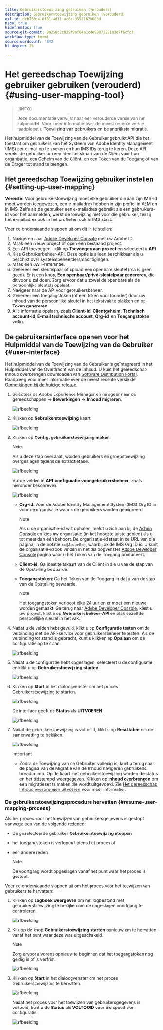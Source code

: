 ```yaml
---
title: Gebruikerstoewijzing gebruiken (verouderd)
description: Gebruikerstoewijzing gebruiken (verouderd)
exl-id: dcb750c4-0f81-4d11-ac6c-0592162b683d
hide: true
hidefromtoc: true
source-git-commit: 8a258c2c929f9af84a1cde99072291a3e7f6cfc3
workflow-type: tm+mt
source-wordcount: '842'
ht-degree: 3%

---
```


# Het gereedschap Toewijzing gebruiker gebruiken (verouderd) {#using-user-mapping-tool}

>[!INFO]
>
>Deze documentatie verwijst naar een verouderde versie van het hulpmiddel. Voor meer informatie over de meest recente versie raadpleegt u [Toewijzing van gebruikers en belangrijkste migratie](/help/journey-migration/content-transfer-tool/using-content-transfer-tool/user-mapping-and-migration.md).

Het hulpmiddel van de Toewijzing van de Gebruiker gebruikt API die het toestaat om gebruikers van het Systeem van Adobe Identity Management (IMS) per e-mail op te zoeken en hun IMS IDs terug te keren. Deze API vereist de gebruiker om een identiteitskaart van de Cliënt voor hun organisatie, een Geheim van de Cliënt, en een Token van de Toegang of van de Drager tot stand te brengen.

## Het gereedschap Toewijzing gebruiker instellen {#setting-up-user-mapping}

**Vereiste:** Voor gebruikerstoewijzing moet elke gebruiker die aan zijn IMS-id moet worden toegewezen, een e-mailadres hebben in zijn profiel in AEM en in IMS.  Zelfs als de gebruiker een e-mailadres gebruikt als een gebruikers-id voor het aanmelden, werkt de toewijzing niet voor die gebruiker, tenzij het e-mailadres ook in het profiel en ook in IMS staat.

Voer de onderstaande stappen uit om dit in te stellen:

1. Navigeren naar [Adobe Developer Console](https://console.adobe.io) met uw Adobe ID.
1. Maak een nieuw project of open een bestaand project.
1. Een API toevoegen - klik op **Toevoegen aan project** en selecteert u **API**
1. Kies Gebruikerbeheer-API.  Deze optie is alleen beschikbaar als u beschikt over systeembeheerdersmachtigingen.
1. Maak een JWT-referentie.
1. Genereer een sleutelpaar of upload een openbare sleutel (rsa is geen goed).  Er is een knop, **Een openbaar/privé-sleutelpaar genereren**, die dit voor u zal doen.  Zorg ervoor dat u zowel de openbare als de persoonlijke sleutels opslaat.
1. Navigeer naar de API voor gebruikersbeheer.
1. Genereer een toegangstoken (of een token voor toonder) door uw inhoud van de persoonlijke sleutel in het tekstvak te plakken en op **Token genereren**.
1. Alle informatie opslaan, zoals **Client-id**, **Clientgeheim**, **Technisch account-id**, **E-mail technische account**, **Org-id**, en **Toegangstoken** veilig.

## De gebruikersinterface openen voor het Hulpmiddel van de Toewijzing van de Gebruiker {#user-interface}

Het hulpmiddel van de Toewijzing van de Gebruiker is geïntegreerd in het Hulpmiddel van de Overdracht van de Inhoud. U kunt het gereedschap Inhoud overbrengen downloaden van [Software Distribution Portal](https://experience.adobe.com/#/downloads/content/software-distribution/en/aemcloud.html). Raadpleeg voor meer informatie over de meest recente versie de [Opmerkingen bij de huidige release](/help/release-notes/release-notes-cloud/release-notes-current.md).

1. Selecteer de Adobe Experience Manager en navigeer naar de gereedschappen -> **Bewerkingen** -> **Inhoud migreren**.

   ![afbeelding](/help/journey-migration/content-transfer-tool/assets-user-mapping/user-mapping-access1.png)

1. Klikken op **Gebruikerstoewijzing** kaart.

   ![afbeelding](/help/journey-migration/content-transfer-tool/assets-user-mapping/user-mapping-access2.png)

1. Klikken op **Config. gebruikerstoewijzing maken**.

   >[!NOTE]
   >Als u deze stap overslaat, worden gebruikers en groepstoewijzing overgeslagen tijdens de extractiefase.

   ![afbeelding](/help/journey-migration/content-transfer-tool/assets-user-mapping/user-mapping-access5.png)

   Vul de velden in **API-configuratie voor gebruikersbeheer**, zoals hieronder beschreven.

   ![afbeelding](/help/journey-migration/content-transfer-tool/assets-user-mapping/user-mapping-access3.png)


   * **Org-id**: Voer de Adobe Identity Management System (IMS) Org ID in voor de organisatie waarin de gebruikers worden gemigreerd.

      >[!NOTE]
      >Als u de organisatie-id wilt ophalen, meldt u zich aan bij de [Admin Console](https://adminconsole.adobe.com/) en kies uw organisatie (in het hoogste juiste gebied) als u tot meer dan één behoort. De organisatie-id staat in de URL van die pagina, in de notatie `xx@AdobeOrg`, waarbij xx de IMS Org ID is.  U kunt de organisatie-id ook vinden in het dialoogvenster [Adobe Developer Console](https://console.adobe.io) pagina waar u het Token van de Toegang produceert.

   * **Client-id**: Ga identiteitskaart van de Cliënt in die u van de stap van de Opstelling bewaarde.

   * **Toegangstoken**: Ga het Token van de Toegang in dat u van de stap van de Opstelling bewaarde.

      >[!NOTE]
      >Het toegangstoken verloopt elke 24 uur en er moet een nieuwe worden gemaakt. Ga terug naar [Adobe Developer Console](https://console.adobe.io), kiest u uw project, klikt u op **Gebruikersbeheer-API** en plak dezelfde persoonlijke sleutel in het vak.

1. Nadat u de velden hebt gevuld, klikt u op **Configuratie testen** om de verbinding met de API-service voor gebruikersbeheer te testen. Als de verbinding tot stand is gebracht, kunt u klikken op **Opslaan** om de configuratie op te slaan.

   ![afbeelding](/help/journey-migration/content-transfer-tool/assets-user-mapping/user-mapping-access4.png)

1. Nadat u de configuratie hebt opgeslagen, selecteert u de configuratie en klikt u op **Gebruikerstoewijzing starten**.

   ![afbeelding](/help/journey-migration/content-transfer-tool/assets-user-mapping/user-mapping-landing4.png)

1. Klikken op **Start** in het dialoogvenster om het proces Gebruikerstoewijzing te starten.

   ![afbeelding](/help/journey-migration/content-transfer-tool/assets-user-mapping/resume-user-mapping3.png)

   De interface geeft de **Status** als **UITVOEREN**.

   ![afbeelding](/help/journey-migration/content-transfer-tool/assets-user-mapping/user-mapping-start1.png)


1. Nadat de gebruikerstoewijzing is voltooid, klikt u op **Resultaten** om de samenvatting te bekijken.

   ![afbeelding](/help/journey-migration/content-transfer-tool/assets-user-mapping/user-mapping-landing5.png)

   >[!IMPORTANT]
   >* Zodra de Toewijzing van de Gebruiker volledig is, kunt u terug naar de pagina van de Migratie van de Inhoud navigeren gebruikend breadcrumb. Op de kaart met gebruikerstoewijzing worden de status en het tijdstempel weergegeven. Klikken op **Inhoud overbrengen** om een migratieset te maken die wordt uitgevoerd. Zie [Het gereedschap Inhoud overbrengen uitvoeren](https://experienceleague.adobe.com/docs/experience-manager-cloud-service/moving/cloud-migration/content-transfer-tool/using-content-transfer-tool.html?lang=en#running-tool) voor meer informatie .


### De gebruikerstoewijzingsprocedure hervatten {#resume-user-mapping-process}

Als het proces voor het toewijzen van gebruikersgegevens is gestopt vanwege een van de volgende redenen:

* De geselecteerde gebruiker **Gebruikerstoewijzing stoppen**
* het toegangstoken is verlopen tijdens het proces of
* een andere reden

   >[!NOTE]
   >De voortgang wordt opgeslagen vanaf het punt waar het proces is gestopt.

Voer de onderstaande stappen uit om het proces voor het toewijzen van gebruikers te hervatten:

1. Klikken op **Logboek weergeven** om het logbestand met gebruikerstoewijzing te bekijken om de opgeslagen voortgang te controleren.

   ![afbeelding](/help/journey-migration/content-transfer-tool/assets-user-mapping/resume-user-mapping1.png)

1. Klik op de knop **Gebruikerstoewijzing starten** opnieuw om te hervatten vanaf het punt waar deze was uitgeschakeld.

   >[!NOTE]
   >Zorg ervoor alvorens opnieuw te beginnen dat het toegangstoken nog geldig is of is verfrist.

   ![afbeelding](/help/journey-migration/content-transfer-tool/assets-user-mapping/resume-user-mapping2.png)

1. Klikken op **Start** in het dialoogvenster om het proces Gebruikerstoewijzing te hervatten.

   ![afbeelding](/help/journey-migration/content-transfer-tool/assets-user-mapping/resume-user-mapping3.png)

   Nadat het proces voor het toewijzen van gebruikersgegevens is voltooid, kunt u de **Status** als **VOLTOOID** voor die specifieke configuratie.

   ![afbeelding](/help/journey-migration/content-transfer-tool/assets-user-mapping/resume-user-mapping4.png)
